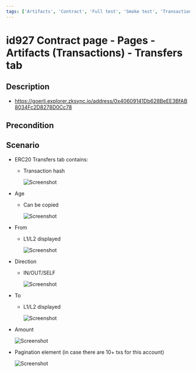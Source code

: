 ```yaml
---
tags: ['Artifacts', 'Contract', 'Full test', 'Smoke test', 'Transaction', 'Active']
---
```


# id927 Contract page - Pages - Artifacts (Transactions) -  Transfers tab

## Description
  - https://goerli.explorer.zksync.io/address/0x40609141Db628BeEE3BfAB8034Fc2D8278D0Cc78

## Precondition


## Scenario
- ERC20 Transfers tab contains:
    - Transaction hash

      ![Screenshot](../../../../static/img/Pages/Contracts/id927_1.png)
- Age
    - Can be copied

      ![Screenshot](../../../../static/img/Pages/Contracts/id927_2.png)
- From
    - L1/L2 displayed
  
      ![Screenshot](../../../../static/img/Pages/Contracts/id927_3.png)
- Direction
    - IN/OUT/SELF
  
      ![Screenshot](../../../../static/img/Pages/Contracts/id927_4.png)
- To
    - L1/L2 displayed
  
      ![Screenshot](../../../../static/img/Pages/Contracts/id927_5.png)
- Amount

  ![Screenshot](../../../../static/img/Pages/Contracts/id927_6.png)
- Pagination element (in case there are 10+ txs for this account)

  ![Screenshot](../../../../static/img/Pages/Contracts/id927_7.png)
